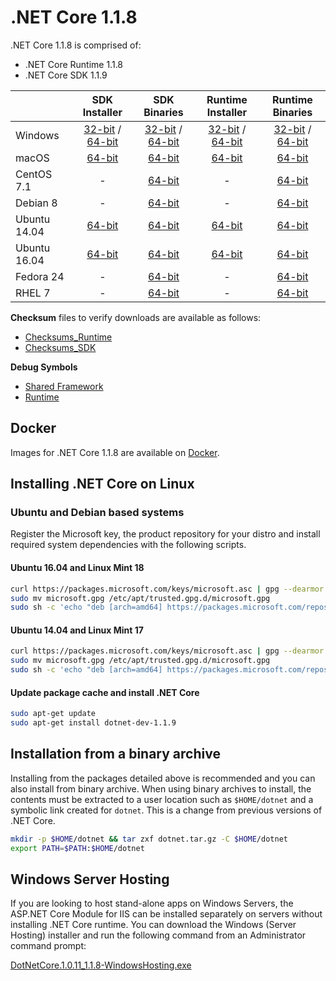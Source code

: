 # .NET Core 1.1.8

.NET Core 1.1.8 is comprised of:

* .NET Core Runtime 1.1.8
* .NET Core SDK 1.1.9

|         | SDK Installer                                         | SDK Binaries                                                         | Runtime Installer                                                  | Runtime Binaries                                                   |
| ------- | :---------------------------------------------------: | :-------------------------------------------------------------------:| :----------------------------------------------------------------: | :----------------------------------------------------------------: |
| Windows                 | [32-bit](https://download.microsoft.com/download/4/0/2/4022CFC7-5061-4762-B9BA-48B35632572D/dotnet-dev-win-x86.1.1.9.exe) / [64-bit](https://download.microsoft.com/download/4/0/2/4022CFC7-5061-4762-B9BA-48B35632572D/dotnet-dev-win-x64.1.1.9.exe)  | [32-bit](https://download.microsoft.com/download/4/0/2/4022CFC7-5061-4762-B9BA-48B35632572D/dotnet-dev-win-x86.1.1.9.zip) / [64-bit](https://download.microsoft.com/download/4/0/2/4022CFC7-5061-4762-B9BA-48B35632572D/dotnet-dev-win-x64.1.1.9.zip) | [32-bit](https://download.microsoft.com/download/1/B/8/1B80E25B-316E-4DFB-9707-DB758681F175/dotnet-win-x86.1.1.8.exe) / [64-bit](https://download.microsoft.com/download/1/B/8/1B80E25B-316E-4DFB-9707-DB758681F175/dotnet-win-x64.1.1.8.exe) | [32-bit](https://download.microsoft.com/download/1/B/8/1B80E25B-316E-4DFB-9707-DB758681F175/dotnet-win-x86.1.1.8.zip) / [64-bit](https://download.microsoft.com/download/1/B/8/1B80E25B-316E-4DFB-9707-DB758681F175/dotnet-win-x64.1.1.8.zip) |
| macOS                   | [64-bit](https://download.microsoft.com/download/4/0/2/4022CFC7-5061-4762-B9BA-48B35632572D/dotnet-dev-osx-x64.1.1.9.pkg)  | [64-bit](https://download.microsoft.com/download/4/0/2/4022CFC7-5061-4762-B9BA-48B35632572D/dotnet-dev-osx-x64.1.1.9.tar.gz)                          | [64-bit](https://download.microsoft.com/download/1/B/8/1B80E25B-316E-4DFB-9707-DB758681F175/dotnet-osx-x64.1.1.8.pkg) | [64-bit](https://download.microsoft.com/download/1/B/8/1B80E25B-316E-4DFB-9707-DB758681F175/dotnet-osx-x64.1.1.8.tar.gz) |
| CentOS 7.1              | -                                                         | [64-bit](https://download.microsoft.com/download/4/0/2/4022CFC7-5061-4762-B9BA-48B35632572D/dotnet-dev-centos-x64.1.1.9.tar.gz)                          | - | [64-bit](https://download.microsoft.com/download/1/B/8/1B80E25B-316E-4DFB-9707-DB758681F175/dotnet-centos-x64.1.1.8.tar.gz) |
| Debian 8                | -                                                         | [64-bit](https://download.microsoft.com/download/4/0/2/4022CFC7-5061-4762-B9BA-48B35632572D/dotnet-dev-debian-x64.1.1.9.tar.gz)                          | - | [64-bit](https://download.microsoft.com/download/1/B/8/1B80E25B-316E-4DFB-9707-DB758681F175/dotnet-debian-x64.1.1.8.tar.gz) |
| Ubuntu 14.04            |[64-bit](https://download.microsoft.com/download/4/0/2/4022CFC7-5061-4762-B9BA-48B35632572D/dotnet-sdk-ubuntu-x64.1.1.9.deb)   | [64-bit](https://download.microsoft.com/download/4/0/2/4022CFC7-5061-4762-B9BA-48B35632572D/dotnet-dev-ubuntu-x64.1.1.9.tar.gz)                          |[64-bit](https://download.microsoft.com/download/1/B/8/1B80E25B-316E-4DFB-9707-DB758681F175/dotnet-sharedframework-ubuntu-x64.1.1.8.deb) | [64-bit](https://download.microsoft.com/download/1/B/8/1B80E25B-316E-4DFB-9707-DB758681F175/dotnet-ubuntu-x64.1.1.8.tar.gz) |
| Ubuntu 16.04            |[64-bit](https://download.microsoft.com/download/4/0/2/4022CFC7-5061-4762-B9BA-48B35632572D/dotnet-sdk-ubuntu.16.04-x64.1.1.9.deb)   | [64-bit](https://download.microsoft.com/download/4/0/2/4022CFC7-5061-4762-B9BA-48B35632572D/dotnet-dev-ubuntu.16.04-x64.1.1.9.tar.gz)                          |[64-bit](https://download.microsoft.com/download/1/B/8/1B80E25B-316E-4DFB-9707-DB758681F175/dotnet-sharedframework-ubuntu.16.04-x64.1.1.8.deb) | [64-bit](https://download.microsoft.com/download/1/B/8/1B80E25B-316E-4DFB-9707-DB758681F175/dotnet-ubuntu.16.04-x64.1.1.8.tar.gz) |
| Fedora 24               | -                                                         | [64-bit](https://download.microsoft.com/download/4/0/2/4022CFC7-5061-4762-B9BA-48B35632572D/dotnet-dev-fedora.24-x64.1.1.9.tar.gz)                          | - | [64-bit](https://download.microsoft.com/download/1/B/8/1B80E25B-316E-4DFB-9707-DB758681F175/dotnet-rhel-x64.1.1.8.tar.gz) |
| RHEL 7                  | -                                                         | [64-bit](https://download.microsoft.com/download/4/0/2/4022CFC7-5061-4762-B9BA-48B35632572D/dotnet-dev-rhel-x64.1.1.9.tar.gz)                          | - | [64-bit](https://download.microsoft.com/download/1/B/8/1B80E25B-316E-4DFB-9707-DB758681F175/dotnet-rhel-x64.1.1.8.tar.gz) |

**Checksum** files to verify downloads are available as follows:
* [Checksums_Runtime](https://builds.dotnet.microsoft.com/dotnet/checksums/1.1.8-sdk-sha.txt)
* [Checksums_SDK](https://builds.dotnet.microsoft.com/dotnet/checksums/1.1.9-SDK-sha.txt)

**Debug Symbols**
* [Shared Framework](https://download.microsoft.com/download/1/B/8/1B80E25B-316E-4DFB-9707-DB758681F175/corefx-1.1.8-symbols.zip)
* [Runtime](https://download.microsoft.com/download/1/B/8/1B80E25B-316E-4DFB-9707-DB758681F175/coreclr-1.1.8-symbols.zip)

## Docker

Images for .NET Core 1.1.8 are available on [Docker](https://hub.docker.com/r/microsoft/dotnet/).

## Installing .NET Core on Linux

### Ubuntu and Debian based systems

Register the Microsoft key, the product repository for your distro and install required system dependencies with the following scripts.

#### Ubuntu 16.04 and Linux Mint 18

```bash
curl https://packages.microsoft.com/keys/microsoft.asc | gpg --dearmor > microsoft.gpg
sudo mv microsoft.gpg /etc/apt/trusted.gpg.d/microsoft.gpg
sudo sh -c 'echo "deb [arch=amd64] https://packages.microsoft.com/repos/microsoft-ubuntu-xenial-prod xenial main" > /etc/apt/sources.list.d/dotnetdev.list'
```

#### Ubuntu 14.04 and Linux Mint 17

```bash
curl https://packages.microsoft.com/keys/microsoft.asc | gpg --dearmor > microsoft.gpg
sudo mv microsoft.gpg /etc/apt/trusted.gpg.d/microsoft.gpg
sudo sh -c 'echo "deb [arch=amd64] https://packages.microsoft.com/repos/microsoft-ubuntu-trusty-prod trusty main" > /etc/apt/sources.list.d/dotnetdev.list'
```

#### Update package cache and install .NET Core

```bash
sudo apt-get update
sudo apt-get install dotnet-dev-1.1.9
```

## Installation from a binary archive

Installing from the packages detailed above is recommended and you can also install from binary archive. When using binary archives to install, the contents must be extracted to a user location such as `$HOME/dotnet` and a symbolic link created for `dotnet`. This is a change from previous versions of .NET Core.

```bash
mkdir -p $HOME/dotnet && tar zxf dotnet.tar.gz -C $HOME/dotnet
export PATH=$PATH:$HOME/dotnet
```

## Windows Server Hosting

If you are looking to host stand-alone apps on Windows Servers, the ASP.NET Core Module for IIS can be installed separately on servers without installing .NET Core runtime. You can download the Windows (Server Hosting) installer and run the following command from an Administrator command prompt:

[DotNetCore.1.0.11_1.1.8-WindowsHosting.exe](https://download.microsoft.com/download/1/B/8/1B80E25B-316E-4DFB-9707-DB758681F175/DotNetCore.1.0.11_1.1.8-WindowsHosting.exe)
